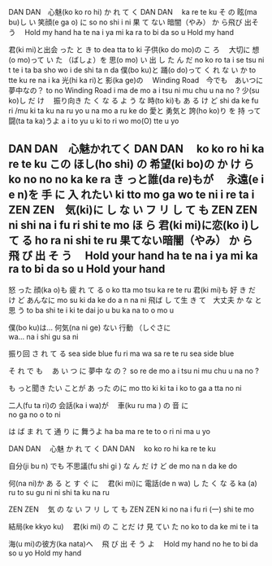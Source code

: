 DAN DAN　心魅(ko ko ro hi)   か  れ て く
DAN DAN　                    ka re te ku
そ の  眩(ma bu)し い 笑顔(e ga o) に
so no          shi i              ni
果 て ない  暗闇（やみ） か ら飛び    出そ う　  Hold my hand
ha te na i ya mi       ka ra to bi da so u    Hold my hand

君(ki mi)と出会    った  と き
        to dea     tta  to ki
子供(ko do mo)の こ ろ　 大切に          想(o mo)って い た  （ばしょ）を 思(o mo) い 出  し  た ん だ
             no ko ro   ta i se tsu ni          t te i ta   ba sho  wo         i  de  shi ta n da
僕(bo ku)と    踊(o do)って く れ な い か
         to             tte ku re na i ka
光(hi ka ri)と   影(ka ge)の　   Winding Road　今でも　あいつに夢中なの？
            to            no    Winding Road   i ma de mo   a i tsu ni mu chu u na no ?
少(su ko)し  だ  け　 振り向き        た く な る よ う な   時(to ki)も   あ る け ど
         shi da ke   fu ri /mu ki   ta ku na ru yo u na            mo   a ru ke do
愛と      勇気と           誇(ho ko)り  を 持    って   闘(ta ta ka)うよ
a i to   yu u ki to                ri  wo mo(O) tte               u yo

DAN DAN　心魅かれてく
DAN DAN　 ko ko ro hi ka re te ku
この  ほし(ho shi) の 希望(ki    bo)の か け  ら
ko no             no               no ka ke ra
き っと誰(da    re)もが　  永遠(e i e n)を  手 に 入     れたい
ki tto            mo ga               wo   te ni i      re ta i
ZEN ZEN　気(ki)に し   な  い フ リ し  て も
ZEN ZEN        ni shi na   i fu ri shi te mo
ほ ら   君(ki mi)に恋(ko     i)し  て る
ho ra            ni           shi te ru
果てない暗闇（やみ）  か ら 飛 び  出 そ う　   Hold your hand
ha te na i ya mi    ka ra to bi da so u      Hold your hand
------------------------------
怒    った   顔(ka o)も    疲     れ て る
o ko  tta           mo   tsu ka re te ru 
君(ki mi)も 好 き     だ け ど  あんなに
         mo su ki    da ke do  a n na ni 
飛ば   し  て生   き て　大丈夫            か な と     思  う
to ba shi te i   ki te  dai jo u bu      ka na to    o mo u

僕(bo ku)は…   何気(na ni ge)   ない 行動  （しぐさに     
         wa…                   na i shi    gu sa ni   

振り回        さ れ て る   sea side blue
fu ri ma wa  sa re te ru  sea side blue

そ れ で も　  あ い つ   に  夢中    な の？
so re de mo   a  i  tsu ni mu chu u na no ?

も っと聞き      たい    ことが      あ った のに
mo tto ki ki    ta i    ko to ga   a  tta no ni

二人(fu ta ri)の   会話(ka i wa)が　      車(ku ru ma )    の  音  に     
              no               ga                        no o to ni 

は ば ま れ    て  通   り       に  舞うよ
ha ba ma re    te to o ri       ni ma u yo

DAN DAN　     心魅        か れ て く
DAN DAN　 ko ko ro hi     ka re te ku

自分(ji bu n) でも          不思議(fu shi gi ) な        ん だ け ど
              de mo                           na        n da ke do

何(na ni)か あ     る と す ぐ に　     君(ki mi)に   電話(de n wa)  し  た く な  る
         ka (a)   ru to su gu ni                ni                 shi ta ku na ru

ZEN ZEN　 気  の な い     フ リ      し て も
ZEN ZEN   ki no na i      fu ri (一) shi te mo

結局(ke kkyo ku)　 君(ki mi) の こ    とだ  け 見 てい た
                            no ko    to da ke mi te i ta

海(u mi)の彼方(ka     nata)へ　  飛 び 出 そ う よ　  Hold my hand
        no                he    to bi da so u yo    Hold my hand